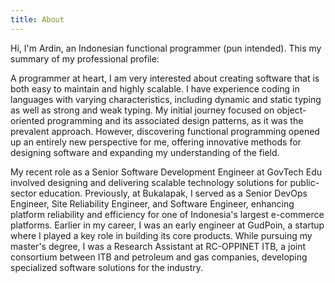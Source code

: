 ```yaml
---
title: About
---
```


Hi, I'm Ardin, an Indonesian functional programmer (pun intended). This my summary of my professional profile:

A programmer at heart, I am very interested about creating software that is both easy to maintain and highly scalable. I have experience coding in languages with varying characteristics, including dynamic and static typing as well as strong and weak typing. My initial journey focused on object-oriented programming and its associated design patterns, as it was the prevalent approach. However, discovering functional programming opened up an entirely new perspective for me, offering innovative methods for designing software and expanding my understanding of the field.

My recent role as a Senior Software Development Engineer at GovTech Edu involved designing and delivering scalable technology solutions for public-sector education. Previously, at Bukalapak, I served as a Senior DevOps Engineer, Site Reliability Engineer, and Software Engineer, enhancing platform reliability and efficiency for one of Indonesia's largest e-commerce platforms. Earlier in my career, I was an early engineer at GudPoin, a startup where I played a key role in building its core products. While pursuing my master's degree, I was a Research Assistant at RC-OPPINET ITB, a joint consortium between ITB and petroleum and gas companies, developing specialized software solutions for the industry.
